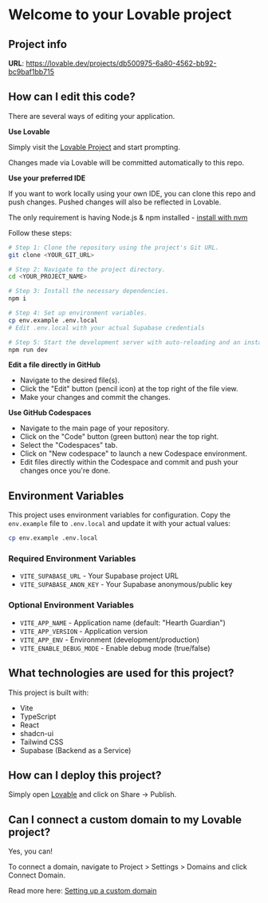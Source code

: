 # Welcome to your Lovable project

## Project info

**URL**: https://lovable.dev/projects/db500975-6a80-4562-bb92-bc9baf1bb715

## How can I edit this code?

There are several ways of editing your application.

**Use Lovable**

Simply visit the [Lovable Project](https://lovable.dev/projects/db500975-6a80-4562-bb92-bc9baf1bb715) and start prompting.

Changes made via Lovable will be committed automatically to this repo.

**Use your preferred IDE**

If you want to work locally using your own IDE, you can clone this repo and push changes. Pushed changes will also be reflected in Lovable.

The only requirement is having Node.js & npm installed - [install with nvm](https://github.com/nvm-sh/nvm#installing-and-updating)

Follow these steps:

```sh
# Step 1: Clone the repository using the project's Git URL.
git clone <YOUR_GIT_URL>

# Step 2: Navigate to the project directory.
cd <YOUR_PROJECT_NAME>

# Step 3: Install the necessary dependencies.
npm i

# Step 4: Set up environment variables.
cp env.example .env.local
# Edit .env.local with your actual Supabase credentials

# Step 5: Start the development server with auto-reloading and an instant preview.
npm run dev
```

**Edit a file directly in GitHub**

- Navigate to the desired file(s).
- Click the "Edit" button (pencil icon) at the top right of the file view.
- Make your changes and commit the changes.

**Use GitHub Codespaces**

- Navigate to the main page of your repository.
- Click on the "Code" button (green button) near the top right.
- Select the "Codespaces" tab.
- Click on "New codespace" to launch a new Codespace environment.
- Edit files directly within the Codespace and commit and push your changes once you're done.

## Environment Variables

This project uses environment variables for configuration. Copy the `env.example` file to `.env.local` and update it with your actual values:

```bash
cp env.example .env.local
```

### Required Environment Variables

- `VITE_SUPABASE_URL` - Your Supabase project URL
- `VITE_SUPABASE_ANON_KEY` - Your Supabase anonymous/public key

### Optional Environment Variables

- `VITE_APP_NAME` - Application name (default: "Hearth Guardian")
- `VITE_APP_VERSION` - Application version
- `VITE_APP_ENV` - Environment (development/production)
- `VITE_ENABLE_DEBUG_MODE` - Enable debug mode (true/false)

## What technologies are used for this project?

This project is built with:

- Vite
- TypeScript
- React
- shadcn-ui
- Tailwind CSS
- Supabase (Backend as a Service)

## How can I deploy this project?

Simply open [Lovable](https://lovable.dev/projects/db500975-6a80-4562-bb92-bc9baf1bb715) and click on Share -> Publish.

## Can I connect a custom domain to my Lovable project?

Yes, you can!

To connect a domain, navigate to Project > Settings > Domains and click Connect Domain.

Read more here: [Setting up a custom domain](https://docs.lovable.dev/tips-tricks/custom-domain#step-by-step-guide)
